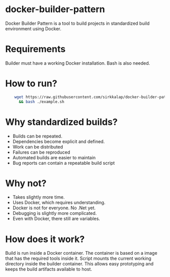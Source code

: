 # docker-builder-pattern
Docker Builder Pattern is a tool to build projects in standardized build environment using Docker.

# Requirements
Builder must have a working Docker installation. Bash is also needed.

# How to run?

```bash
    wget https://raw.githubusercontent.com/sirkkalap/docker-builder-pattern/master/example.sh \
      && bash ./example.sh
```

# Why standardized builds?
- Builds can be repeated.
- Dependencies become explicit and defined.
- Work can be distributed
- Failures can be reproduced
- Automated builds are easier to maintain
- Bug reports can contain a repeatable build script

# Why not?
- Takes slightly more time.
- Uses Docker, which requires understanding.
- Docker is not for everyone. No .Net yet.
- Debugging is slightly more complicated.
- Even with Docker, there still are variables.

# How does it work?
Build is run inside a Docker container. The container is based on a image that has the required tools inside it.
Script mounts the current working directory inside the builder container.
This allows easy prototyping and keeps the build artifacts available to host.
